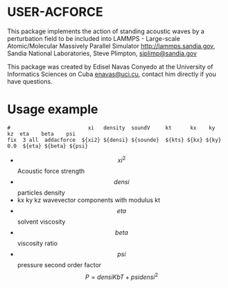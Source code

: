 

# USER-ACFORCE
This package implements the action of standing acoustic waves by a perturbation field to be included into LAMMPS - Large-scale Atomic/Molecular Massively Parallel Simulator
http://lammps.sandia.gov, Sandia National Laboratories, Steve Plimpton, sjplimp@sandia.gov

This package was created by Edisel Navas Conyedo at the University of Informatics Sciences on Cuba enavas@uci.cu, contact him directly if you have questions.

# Usage example

```
#                         xi   density  soundV     kt      kx    ky    kz  eta    beta    psi
fix  3 all  addacforce  ${xi2} ${densi} ${sounde}  ${kts} ${kx} ${ky} 0.0  ${eta} ${beta} ${psi}
```
* $$ xi^2 $$ Acoustic force strength 
* $$ densi $$ particles density 
* kx ky kz wavevector components with modulus kt
* $$ eta $$ solvent viscosity
* $$ beta $$ viscosity ratio
* $$ psi $$ pressure second order factor $$ P= densi KbT + psi densi^2 $$

